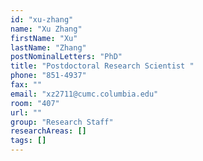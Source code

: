 ```yaml
---
id: "xu-zhang"
name: "Xu Zhang"
firstName: "Xu"
lastName: "Zhang"
postNominalLetters: "PhD"
title: "Postdoctoral Research Scientist "
phone: "851-4937"
fax: ""
email: "xz2711@cumc.columbia.edu"
room: "407"
url: ""
group: "Research Staff"
researchAreas: []
tags: []
---
```

